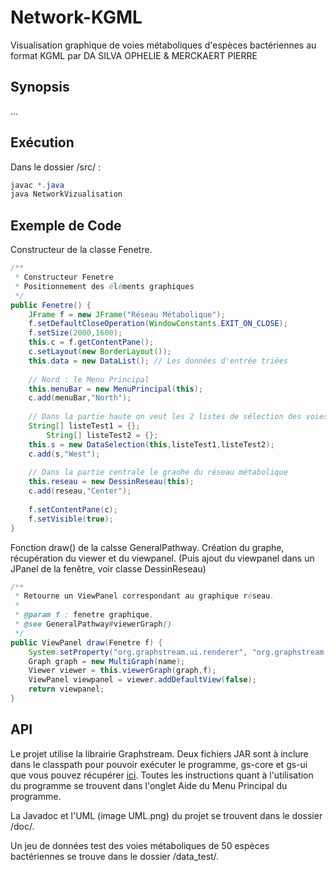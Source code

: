 # Network-KGML
Visualisation graphique de voies métaboliques d'espèces bactériennes au format KGML
par DA SILVA OPHELIE & MERCKAERT PIERRE


 Synopsis
 --------

...

 Exécution
 ---------
 Dans le dossier /src/ :
```java
javac *.java
java NetworkVizualisation
 ```
 

 Exemple de Code
 ---------------

Constructeur de la classe Fenetre.
```java
/**
 * Constructeur Fenetre
 * Positionnement des éléments graphiques
 */
public Fenetre() {
	JFrame f = new JFrame("Réseau Métabolique");
	f.setDefaultCloseOperation(WindowConstants.EXIT_ON_CLOSE);
	f.setSize(2000,1600);
	this.c = f.getContentPane();
	c.setLayout(new BorderLayout());
	this.data = new DataList(); // Les données d'entrée triées
	
	// Nord : le Menu Principal
	this.menuBar = new MenuPrincipal(this);
	c.add(menuBar,"North");
	
	// Dans la partie haute on veut les 2 listes de sélection des voies et des bactéries
	String[] listeTest1 = {}; 
		String[] listeTest2 = {}; 
	this.s = new DataSelection(this,listeTest1,listeTest2);
	c.add(s,"West");
	
	// Dans la partie centrale le graohe du réseau métabolique
	this.reseau = new DessinReseau(this);
	c.add(reseau,"Center");
		
	f.setContentPane(c);
	f.setVisible(true);
}
```


Fonction draw() de la calsse GeneralPathway.
Création du graphe, récupération du viewer et du viewpanel.
(Puis ajout du viewpanel dans un JPanel de la fenêtre, voir classe DessinReseau)
```java
/**
 * Retourne un ViewPanel correspondant au graphique réseau.
 * 
 * @param f : fenetre graphique.
 * @see GeneralPathway#viewerGraph()
 */
public ViewPanel draw(Fenetre f) {
	System.setProperty("org.graphstream.ui.renderer", "org.graphstream.ui.j2dviewer.J2DGraphRenderer");
	Graph graph = new MultiGraph(name);
	Viewer viewer = this.viewerGraph(graph,f);
	ViewPanel viewpanel = viewer.addDefaultView(false);
	return viewpanel;
}
```

 API
 ---
Le projet utilise la librairie Graphstream. Deux fichiers JAR sont à inclure dans le classpath pour pouvoir exécuter le programme, gs-core et gs-ui que vous pouvez récupérer [ici](http://graphstream-project.org/download/).
Toutes les instructions quant à l'utilisation du programme se trouvent dans l'onglet Aide du Menu Principal du programme.

La Javadoc et l'UML (image UML.png) du projet se trouvent dans le dossier /doc/.

Un jeu de données test des voies métaboliques de 50 espèces bactériennes se trouve dans le dossier /data_test/.
